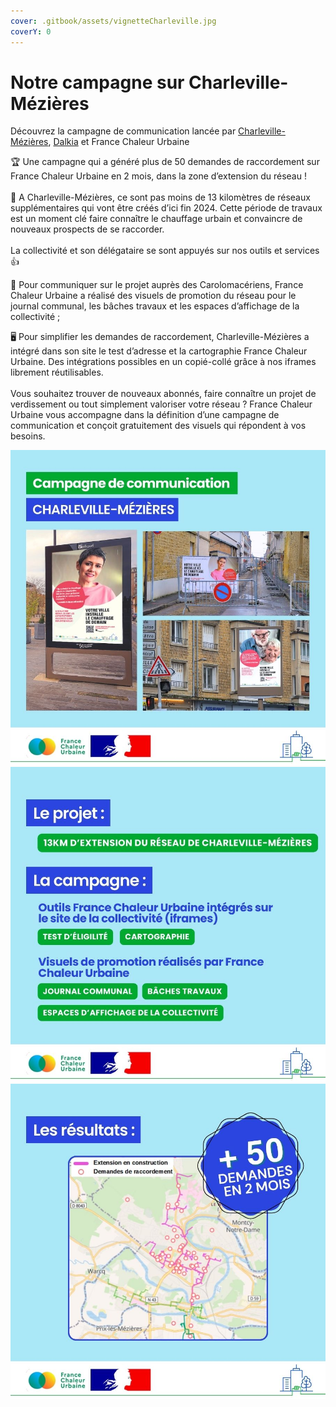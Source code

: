 ```yaml
---
cover: .gitbook/assets/vignetteCharleville.jpg
coverY: 0
---
```


# Notre campagne sur Charleville-Mézières

Découvrez la campagne de communication lancée par [Charleville-Mézières](https://www.charleville-mezieres.fr/extension-du-chauffage-urbain), [Dalkia](https://www.dalkia.fr/) et France Chaleur Urbaine

🏆 Une campagne qui a généré plus de 50 demandes de raccordement sur France Chaleur Urbaine en 2 mois, dans la zone d’extension du réseau !\
\
🚧 A Charleville-Mézières, ce sont pas moins de 13 kilomètres de réseaux supplémentaires qui vont être créés d’ici fin 2024. Cette période de travaux est un moment clé faire connaître le chauffage urbain et convaincre de nouveaux prospects de se raccorder.\
\
La collectivité et son délégataire se sont appuyés sur nos outils et services :thumbsup:

📢 Pour communiquer sur le projet auprès des Carolomacériens, France Chaleur Urbaine a réalisé des visuels de promotion du réseau pour le journal communal, les bâches travaux et les espaces d’affichage de la collectivité ;

🖥️ Pour simplifier les demandes de raccordement, Charleville-Mézières a intégré dans son site le test d’adresse et la cartographie France Chaleur Urbaine. Des intégrations possibles en un copié-collé grâce à nos iframes librement réutilisables.\
\
Vous souhaitez trouver de nouveaux abonnés, faire connaître un projet de verdissement ou tout simplement valoriser votre réseau ? France Chaleur Urbaine vous accompagne dans la définition d’une campagne de communication et conçoit gratuitement des visuels qui répondent à vos besoins.

![](<.gitbook/assets/1 (2).jpg>)![](<.gitbook/assets/2 (2).jpg>)![](<.gitbook/assets/3 (1) (1).jpg>)
